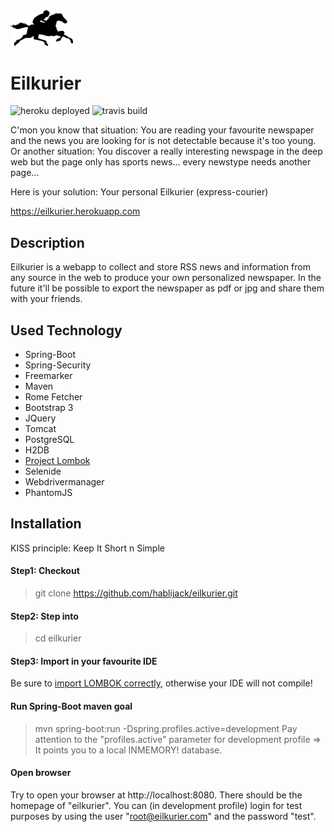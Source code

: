 <img src="https://github.com/hablijack/eilkurier/blob/master/src/main/resources/static/img/logo_header_black.png" width="100px">

# Eilkurier

![heroku deployed](https://heroku-badge.herokuapp.com/?app=eilkurier)
![travis build](https://travis-ci.org/hablijack/eilkurier.svg)

C'mon you know that situation: 
You are reading your favourite newspaper and the news you are looking for is not detectable because it's too young.
Or another situation: 
You discover a really interesting newspage in the deep web but the page only has sports news... every newstype needs another page...

Here is your solution: Your personal Eilkurier (express-courier)

https://eilkurier.herokuapp.com


## Description
Eilkurier is a webapp to collect and store RSS news and information from any source in the web to produce your own personalized newspaper.
In the future it'll be possible to export the newspaper as pdf or jpg and share them with your friends.

## Used Technology
* Spring-Boot
* Spring-Security
* Freemarker
* Maven
* Rome Fetcher
* Bootstrap 3
* JQuery
* Tomcat
* PostgreSQL
* H2DB
* <a href="https://projectlombok.org/" target="_blank">Project Lombok</a>
* Selenide
* Webdrivermanager
* PhantomJS

## Installation
KISS principle: Keep It Short n Simple
#### Step1: Checkout
> git clone https://github.com/hablijack/eilkurier.git

#### Step2: Step into
> cd eilkurier

#### Step3: Import in your favourite IDE
Be sure to <a href="https://projectlombok.org/download.html" target="_blank">import LOMBOK correctly</a>, otherwise your IDE will not compile!

#### Run Spring-Boot maven goal
> mvn spring-boot:run -Dspring.profiles.active=development
Pay attention to the "profiles.active" parameter for development profile => It points you to a local INMEMORY! database.

#### Open browser
Try to open your browser at http://localhost:8080. There should be the homepage of "eilkurier". 
You can (in development profile) login for test purposes by using the user "root@eilkurier.com" and the password "test".